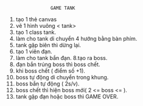                     GAME TANK
1. tạo 1 thẻ canvas
2. vẽ 1 hình vuông < tank>
3. tạo 1 class tank.
4. làm cho tank di chuyển 4 hướng bằng bàn phím.
5. tank gặp biên thì dừng lại.
6. tạo 1 viên đạn.
7. làm cho tank bắn đạn.
8.tạo ra boss.
9. đạn bắn trúng boss thì boss chết.
10. khi boss chết ( điểm số +1).
11. boss tự động di chuyển trong khung.
12. boss bắn tự động ( 2s/v).
13. boss chết thì hiện boss mới( 2 <= boss <= ).
14. tank gặp đạn hoặc boss thì GAME OVER.
